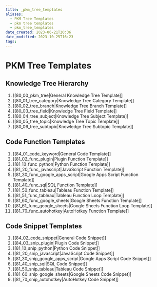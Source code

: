 ```yaml
---
title: _pkm_tree_templates
aliases:
  - PKM Tree Templates
  - pkm tree templates
  - pkm_tree_templates
date_created: 2023-06-21T20:36
date_modified: 2023-10-25T16:23
tags:
---
```

# PKM Tree Templates

## Knowledge Tree Hierarchy

1. [[80_00_pkm_tree|General Knowledge Tree Template]]
2. [[80_01_tree_category|Knowledge Tree Category Template]]
3. [[80_02_tree_branch|Knowledge Tree Branch Template]]
4. [[80_03_tree_field|Knowledge Tree Field Template]]
5. [[80_04_tree_subject|Knowledge Tree Subject Template]]
6. [[80_05_tree_topic|Knowledge Tree Topic Template]]
7. [[80_06_tree_subtopic|Knowledge Tree Subtopic Template]]

## Code Function Templates

1. [[84_01_code_keyword|General Code Template]]
2. [[81_02_func_plugin|Plugin Function Template]]
3. [[81_10_func_python|Python Function Template]]
4. [[81_20_func_javascript|JavaScript Function Template]]
5. [[81_30_func_google_apps_script|Google Apps Script Function Template]]
6. [[81_40_func_sql|SQL Function Template]]
7. [[81_50_func_tableau|Tableau Function Template]]
8. [[81_51_func_tableau|Tableau Function Loop Template]]
9. [[81_60_func_google_sheets|Google Sheets Function Template]]
10. [[81_61_func_google_sheets|Google Sheets Function Loop Template]]
11. [[81_70_func_autohotkey|AutoHotkey Function Template]]

## Code Snippet Templates

1. [[84_02_code_snippet|General Code Snippet]]
2. [[84_03_snip_plugin|Plugin Code Snippet]]
3. [[81_10_snip_python|Python Code Snippet]]
4. [[81_20_snip_javascript|JavaScript Code Snippet]]
5. [[81_30_snip_google_apps_script|Google Apps Script Code Snippet]]
6. [[81_40_snip_sql|SQL Code Snippet]]
7. [[81_50_snip_tableau|Tableau Code Snippet]]
8. [[81_60_snip_google_sheets|Google Sheets Code Snippet]]
9. [[81_70_snip_autohotkey|AutoHotkey Code Snippet]]
